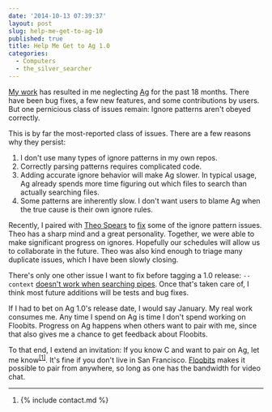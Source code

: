 ```yaml
---
date: '2014-10-13 07:39:37'
layout: post
slug: help-me-get-to-ag-10
published: true
title: Help Me Get to Ag 1.0
categories:
  - Computers
  - the_silver_searcher
---
```


[My work](https://floobits.com/) has resulted in me neglecting [Ag](/ag/) for the past 18 months. There have been bug fixes, a few new features, and some contributions by users. But one pernicious class of issues remain: Ignore patterns aren't obeyed correctly.

This is by far the most-reported class of issues. There are a few reasons why they persist:

1. I don't use many types of ignore patterns in my own repos.
2. Correctly parsing patterns requires complicated code.
3. Adding accurate ignore behavior will make Ag slower. In typical usage, Ag already spends more time figuring out which files to search than actually searching files.
4. Some patterns are inherently slow. I don't want users to blame Ag when the true cause is their own ignore rules.

Recently, I paired with [Theo Spears](https://github.com/theospears) to [fix](https://github.com/ggreer/the_silver_searcher/pull/501/files) some of the ignore pattern issues. Theo has a sharp mind and a great personality. Together, we were able to make significant progress on ignores. Hopefully our schedules will allow us to collaborate in the future. Theo was also kind enough to triage many duplicate issues, which I have been slowly closing.

There's only one other issue I want to fix before tagging a 1.0 release: `--context` [doesn't work when searching pipes](https://github.com/ggreer/the_silver_searcher/issues/347). Once that's taken care of, I think most future additions will be tests and bug fixes.

If I had to bet on Ag 1.0's release date, I would say January. My real work consumes me. Any time I spend on Ag is time I don't spend working on Floobits. Progress on Ag happens when others want to pair with me, since that also gives me a chance to get feedback about Floobits.

<span id="invitation"></span>
To that end, I extend an invitation: If you know C and want to pair on Ag, let me know<sup>[\[1\]](#ref_1)</sup>. It's fine if you don't live in San Francisco. [Floobits](https://floobits.com/) makes it possible to pair from anywhere, so long as one has the bandwidth for video chat.

---

1. <span id="ref_1"></span> {% include contact.md %}
